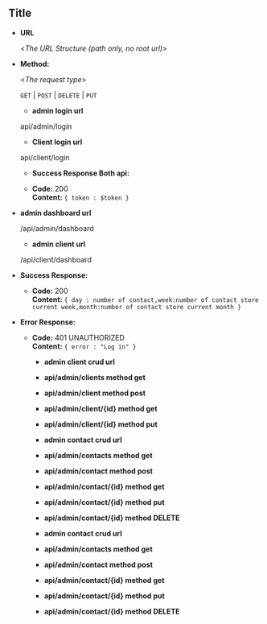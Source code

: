 **Title**
----
 
* **URL**

  <_The URL Structure (path only, no root url)_>

* **Method:**
  
  <_The request type_>

  `GET` | `POST` | `DELETE` | `PUT`


  * **admin login url**

  api/admin/login

   * **Client login url**

  api/client/login


  * **Success Response Both api:**
  
  

  * **Code:** 200 <br />
    **Content:** `{ token : $token }`
  
*  **admin dashboard url**

    /api/admin/dashboard


    *  **admin client url**

    /api/client/dashboard

   



* **Success Response:**
  
  

  * **Code:** 200 <br />
    **Content:** `{ day : number of contact,week:number of contact store current week,month:number of contact store current month }`
 
* **Error Response:**

  * **Code:** 401 UNAUTHORIZED <br />
    **Content:** `{ error : "Log in" }`

    *  **admin client crud url**

     *  **api/admin/clients method get**
     *  **api/admin/client method post**
     *  **api/admin/client/{id} method get**
     *  **api/admin/client/{id} method put**


    *  **admin contact crud url**

     *  **api/admin/contacts method get**
     *  **api/admin/contact method post**
     *  **api/admin/contact/{id} method get**
     *  **api/admin/contact/{id} method put**
     *  **api/admin/contact/{id} method DELETE**



    *  **admin contact crud url**

     *  **api/admin/contacts method get**
     *  **api/admin/contact method post**
     *  **api/admin/contact/{id} method get**
     *  **api/admin/contact/{id} method put**
     *  **api/admin/contact/{id} method DELETE**

